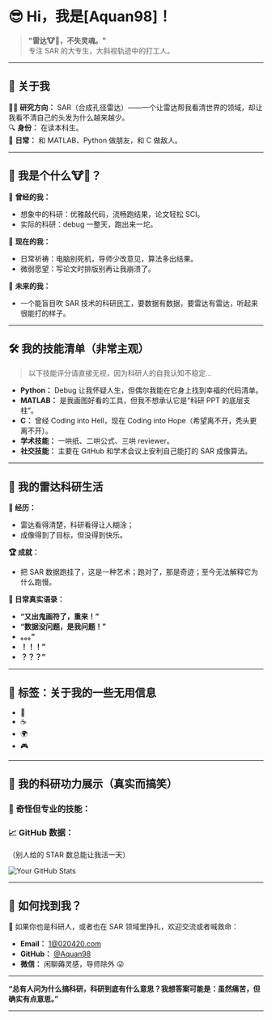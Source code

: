 # 😎 **Hi，我是[Aquan98]！**

> **"雷达🐮🐎，不失灵魂。"**  
> 专注 SAR 的大专生，大斜视轨迹中的打工人。

---

## 🌌 **关于我**

👨‍💻 **研究方向：** SAR（合成孔径雷达）——一个让雷达帮我看清世界的领域，却让我看不清自己的头发为什么越来越少。  
🔍 **身份：** 在读本科生。  
🎯 **日常：** 和 MATLAB、Python 做朋友，和 C 做敌人。

---

## 🤖 **我是个什么🐮🐎？**

🌟 **曾经的我：**  
- 想象中的科研：优雅敲代码，流畅跑结果，论文轻松 SCI。  
- 实际的科研：debug 一整天，跑出来一坨。

🌟 **现在的我：**  
- 日常祈祷：电脑别死机，导师少改意见，算法多出结果。  
- 微弱愿望：写论文时排版别再让我崩溃了。

🌟 **未来的我：**  
- 一个能盲目吹 SAR 技术的科研民工，要数据有数据，要雷达有雷达，听起来很能打的样子。

---

## 🛠 **我的技能清单（非常主观）**

> 以下技能评分请直接无视，因为科研人的自我认知不稳定...

- **Python：** Debug 让我怀疑人生，但偶尔我能在它身上找到幸福的代码清单。  
- **MATLAB：** 是我画图好看的工具，但我不想承认它是“科研 PPT 的底层支柱”。  
- **C：** 曾经 Coding into Hell，现在 Coding into Hope（希望离不开，秃头更离不开）。  
- **学术技能：** 一哄纸、二哄公式、三哄 reviewer。  
- **社交技能：** 主要在 GitHub 和学术会议上安利自己能打的 SAR 成像算法。  

---

## 🤡 **我的雷达科研生活**

**🎯 经历：**  
- 雷达看得清楚，科研看得让人糊涂；  
- 成像得到了目标，但没得到快乐。  

**🏆 成就：**  
- 把 SAR 数据跑挂了，这是一种艺术；跑对了，那是奇迹；至今无法解释它为什么跑慢。  

**📜 日常真实语录：**  
- **“又出鬼画符了，重来！”**  
- **“数据没问题，是我问题！”**
- **。。。”** 
- **！！！”**
- **？？？”** 

---

## 🐯 **标签：关于我的一些无用信息**

- 🚀  
- ☕ 
- 🌍
- 🎮

---

## 🎨 **我的科研功力展示（真实而搞笑）**

### 🧰 **奇怪但专业的技能：**


### 📈 **GitHub 数据：**
（别人给的 STAR 数总能让我活一天）

![Your GitHub Stats](https://github-readme-stats.vercel.app/api?username=Aquan98&show_icons=true&theme=radical)  

---

## 💌 **如何找到我？**

📧 如果你也是科研人，或者也在 SAR 领域里挣扎，欢迎交流或者喊救命：  
- **Email：** 1@020420.com  
- **GitHub：** [@Aquan98](https://github.com/Aquan98)  
- **微信：** 闲聊薅灵感，导师除外 😜  

---

**“总有人问为什么搞科研，科研到底有什么意思？我想答案可能是：虽然痛苦，但确实有点意思。”**  

---
